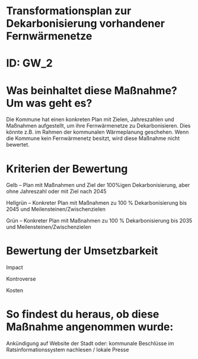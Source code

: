# Transformationsplan zur Dekarbonisierung vorhandener Fernwärmenetze
# ID: GW_2
# Was beinhaltet diese Maßnahme? Um was geht es?

Die Kommune hat einen konkreten Plan mit Zielen, Jahreszahlen und Maßnahmen aufgestellt, um ihre Fernwärmenetze zu Dekarbonisieren. Dies könnte z.B. im Rahmen der kommunalen Wärmeplanung geschehen. Wenn die Kommune kein Fernwärmenetz besitzt, wird diese Maßnahme nicht bewertet.

# Kriterien der Bewertung

Gelb – Plan mit Maßnahmen und Ziel der 100%igen Dekarbonisierung, aber ohne Jahreszahl oder mit Ziel nach 2045

Hellgrün – Konkreter Plan mit Maßnahmen zu 100 % Dekarbonisierung bis 2045 und Meilensteinen/Zwischenzielen    

Grün – Konkreter Plan mit Maßnahmen zu 100 % Dekarbonisierung bis 2035 und Meilensteinen/Zwischenzielen

# Bewertung der Umsetzbarkeit

Impact

Kontroverse

Kosten

# So findest du heraus, ob diese Maßnahme angenommen wurde:
Ankündigung auf Website der Stadt oder: kommunale Beschlüsse im Ratsinformationssystem nachlesen / lokale Presse

